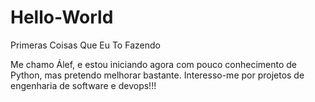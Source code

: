 # Hello-World
Primeras Coisas Que Eu To Fazendo

Me chamo Álef, e estou iniciando agora com pouco conhecimento de Python, mas pretendo melhorar bastante.
Interesso-me por projetos de engenharia de software e devops!!!
